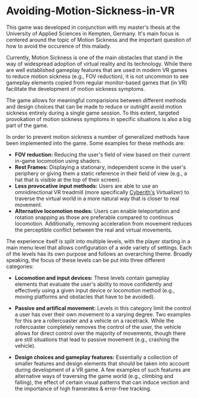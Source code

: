 # Avoiding-Motion-Sickness-in-VR
This game was developed in conjunction with my master's thesis at the University of Applied Sciences in Kempten, Germany. 
It's main focus is centered around the topic of Motion Sickness and the important question of how to avoid the occurence of this malady. 

Currently, Motion Sickness is one of the main obstacles that stand in the way of widespread adoption of virtual reality and its technology. 
While there are well established gameplay features that are used in modern VR games to reduce motion sickness (e.g., FOV reduction),
it is not uncommon to see gameplay elements copied from regular monitor-based games that (in VR) facilitate the development of motion sickness symptoms. 

The game allows for meaningful comparisions between different methods and design choices that can be made to reduce or outright avoid motion sickness entirely during a single game session.
To this extent, targeted provokation of motion sickness symptoms in specific situations is also a big part of the game. 

In order to prevent motion sickness a number of generalized methods have been implemented into the game. Some examples for these methods are: 
- __FOV reduction:__ 
Reducing the user's field of view based on their current in-game locomotion using shaders.
- __Rest Frames:__
Displaying a stationary, independent scene in the user's periphery or giving them a static reference in their field of view (e.g., a hat that is visible at the top of their screen).
- __Less provocative input methods:__
Users are able to use an omnidirectional VR treadmill (more specifically [Cyberith's](https://www.cyberith.com/) Virtualizer) to traverse the virtual world in a more natural way that is closer to real movement.
- __Alternative locomotion modes:__
Users can enable teleportation and rotation snapping as those are preferable compared to continous locomotion. Additionally, removing acceleration from movement reduces the perceptible conflict between the real and virtual movements. 

The experience itself is split into multiple levels, with the player starting in a main menu level that allows configuration of a wide variety of settings.
Each of the levels has its own purpose and follows an overarching theme. 
Broadly speaking, the focus of these levels can be put into three different categories: 

- __Locomotion and input devices:__
These levels contain gameplay elements that evaluate the user's ability to move confidently and effectively using a given input device or locomotion method (e.g., moving platforms and obstacles that have to be avoided).

- __Passive and artifical movement:__
Levels in this category limit the control a user has over their own movement to a varying degree. Two examples for this are a rollercoaster and a vehicle on a racetrack. 
While the rollercoaster completely removes the control of the user, the vehicle allows for direct control over the majority of movements, though there are still situations that lead to passive movement (e.g., crashing the vehicle).

- __Design choices and gameplay features:__
Essentially a collection of smaller features and design elements that should be taken into account during development of a VR game. 
A few examples of such features are alternative ways of traversing the game world (e.g., climbing and falling), the effect of certain visual patterns that can induce vection and the importance of high framerates & error-free tracking.
